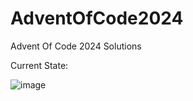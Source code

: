 # AdventOfCode2024
Advent Of Code 2024 Solutions

Current State:

![image](https://github.com/user-attachments/assets/3deeb075-8817-449b-b570-64a4f663be29)

